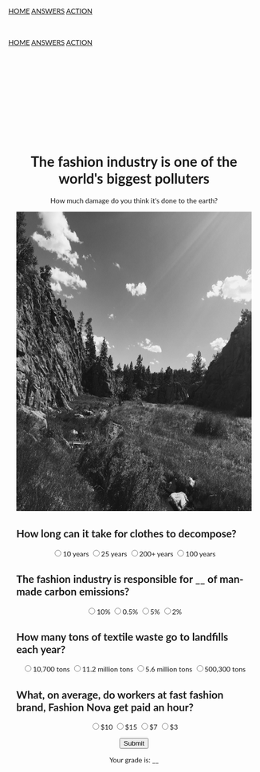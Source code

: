 <!DOCTYPE html>
<html lang="en">

<!-- Compiled and minified JavaScript -->
<script src="https://cdnjs.cloudflare.com/ajax/libs/materialize/1.0.0/js/materialize.min.js"></script>

<!--Import materialize.css-->
<link type="text/css" rel="stylesheet" href="css/materialize.min.css"  media="screen,projection"/>

<!--Let browser know website is optimized for mobile-->
<meta name="viewport" content="width=device-width, initial-scale=1.0"/>

<title>W3.CSS Template</title>
<meta charset="UTF-8">
<meta name="viewport" content="width=device-width, initial-scale=1">
<link rel="stylesheet" href="https://www.w3schools.com/w3css/4/w3.css">
<link rel="stylesheet" href="https://fonts.googleapis.com/css?family=Lato">
<link rel="stylesheet" href="https://cdnjs.cloudflare.com/ajax/libs/font-awesome/4.7.0/css/font-awesome.min.css">
<style>
body {font-family: "Lato", sans-serif}
.mySlides {display: none}
h2 {text-align: left;}
label {text-align: center}
header {text-align:center,}
</style>
<body>

<!-- Navbar -->
<div class="w3-top">
  <div class="w3-bar w3-black w3-card">
    <a class="w3-bar-item w3-button w3-padding-large w3-hide-medium w3-hide-large w3-right" href="javascript:void(0)" onclick="myFunction()" title="Toggle Navigation Menu"><i class="fa fa-bars"></i></a>
    <a href="#" class="w3-bar-item w3-button w3-padding-large">HOME</a>
    <a href="answers.html" class="w3-bar-item w3-button w3-padding-large w3-hide-small">ANSWERS</a>
    <a href="howcanihelp.html" class="w3-bar-item w3-button w3-padding-large w3-hide-small">ACTION</a>
    </div>
    <a href="javascript:void(0)" class="w3-padding-large w3-hover-red w3-hide-small w3-right"><i class="fa fa-search"></i></a>
  </div>
</div>

<!-- Navbar on small screens (remove the onclick attribute if you want the navbar to always show on top of the content when clicking on the links) -->
<div id="navDemo" class="w3-bar-block w3-black w3-hide w3-hide-large w3-hide-medium w3-top" style="margin-top:46px">
  <a href="#" class="w3-bar-item w3-button w3-padding-large" onclick="myFunction()">HOME</a>
  <a href="answers.html" class="w3-bar-item w3-button w3-padding-large" onclick="myFunction()">ANSWERS</a>
  <a href="howcanihelp.html" class="w3-bar-item w3-button w3-padding-large" onclick="myFunction()">ACTION</a>
 
</div>

<!-- Page content -->
<div class="w3-content" style="max-width:2000px;margin-top:46px">

<!-- Header -->
<header class="w3-container w3-white w3-center" style="padding:128px 16px">
    <h1 class="w3-margin w3-jumbo">The fashion industry is one of the world's biggest polluters</h1>
    <p class="w3-margin w3-jumbo">How much damage do you think it's done to the earth?</p>
    <img src="unnamed copy 2.jpg" height="600" width="1000">

</head>
<body>
<div id="main">
<div id="header">

</div>
<form id="form1">




<h2>How long can it take for clothes to decompose?</h2>
<label for="var_string"><input type="radio" name="variable" value="0" id="var_string" />10 years</label>
<label for="var_join"><input type="radio" name="variable" value="0" id="var_join" />25 years</label>
<label for="var_info"><input type="radio" name="variable" value="25" id="var_info" />200+ years</label>
<label for="var_condition"><input type="radio" name="variable" value="0" id="var_condition"/>100 years</label>

<h2>The fashion industry is responsible for __ of man-made carbon emissions?</h2>
<label for="sub_string"><input type="radio" name="sub" value="25" id="sub_string"/>10%</label>
<label for="sub_join"><input type="radio" name="sub" value="0" id="sub_join"/>0.5%</label>
<label for="sub_info"><input type="radio" name="sub" value="0" id="sub_info" />5%</label>
<label for="sub_condition"><input type="radio" name="sub" value="0" id="sub_condition" />2%</label>

<h2>How many tons of textile waste go to landfills each year?</h2>
<label for="cat_string"><input type="radio" name="con" value="0" id="cat_string" />10,700 tons</label>
<label for="cat_join"><input type="radio" name="con" value="25" id="cat_join" />11.2 million tons</label>
<label for="cat_info"><input type="radio" name="con" value="0" id="cat_info" />5.6 million tons</label>
<label for="cat_condition"><input type="radio" name="con" value="0" id="cat_condition" />500,300 tons</label>


<h2>What, on average, do workers at fast fashion brand, Fashion Nova get paid an hour?</h2>
<label for="if_string"><input type="radio" name="ifstate" value="0" id="if_string" />$10</label>
<label for="if_join"><input type="radio" name="ifstate" value="0" id="if_join" />$15</label>
<label for="if_info"><input type="radio" name="ifstate" value="0" id="if_info" />$7</label>
<label for="if_condition"><input type="radio" name="ifstate"  value="25" id="if_condition" />$3</label>

<button type="submit" value="Submit">Submit</button>

</form>





    
<p>Your grade is: <span id="grade">__</span></p>
<p id="grade2"></p>



<script>
document.getElementById("form1").onsubmit=function() {
       variable = parseInt(document.querySelector('input[name = "variable"]:checked').value);
	   sub = parseInt(document.querySelector('input[name = "sub"]:checked').value);
	   con = parseInt(document.querySelector('input[name = "con"]:checked').value);
	   ifstate = parseInt(document.querySelector('input[name = "ifstate"]:checked').value);
	   
	   
	   result = variable + sub + con + ifstate;
	   
	document.getElementById("grade").innerHTML = result;

 grading = [
	   {score:0,feedback:"You know nothing about the horrors of the fashion industry", image:"gettyimages-182823529-612x612.jpg"},
	   {score:25,feedback:"You know a couple things about the hideous environemntal and human impact of the fashion industry", image:"25-Of-People-Have-A-Genetic-Predisposition-to-Mold-Illness.jpg"},
	   {score:50,feedback:"You know a little about the fashion industry's damage to humanity and to planet Earth", image:"download-1.jpg"},
	   {score:75,feedback:"Close! You know a lot about the destruction caused by the fashion industry!", image:"red-seventy-five-percent-off-discount-stock-illustrations_csp24007777.jpg"},
	   {score:100,feedback:"Wow! You know everything about the horrific state of our planet!", image:"100-Percent.jpg"},
	   ];
	  
for(i=0; i<grading.length; i++) {
    if(result == grading[i].score) {
    result2 = grading[i].feedback + "<br /><img src='" + grading[i].image + "' width='300'  />";
	  }
	  }


document.getElementById("grade2").innerHTML = result2; 

return false; // required to not refresh the page; just leave this here
} //this ends the submit function

</script>




</div>
</body>
</html>
